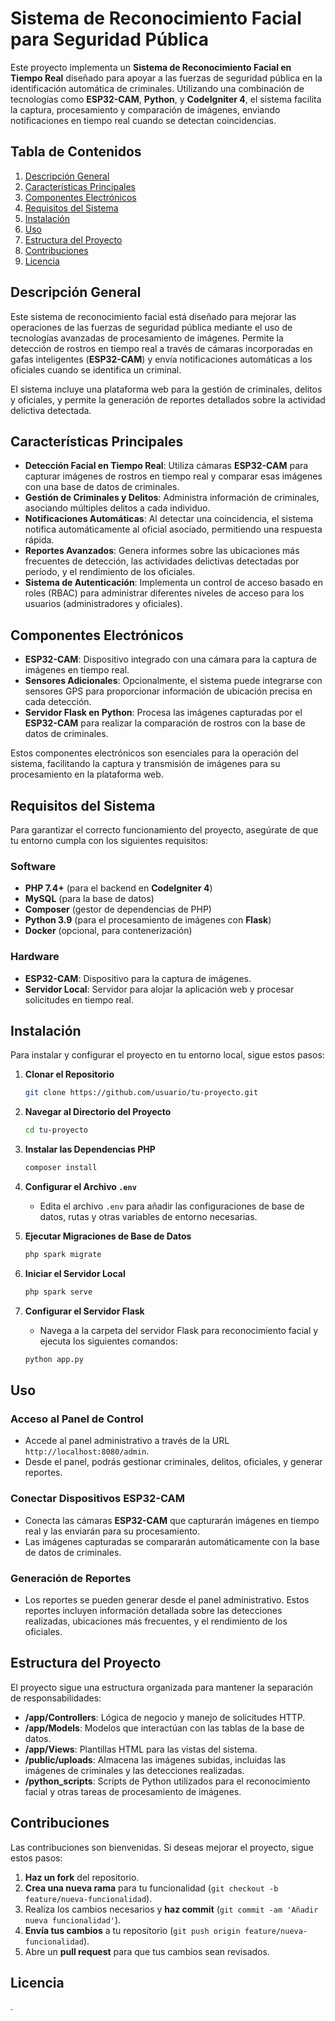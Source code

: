 # **Sistema de Reconocimiento Facial para Seguridad Pública**

Este proyecto implementa un **Sistema de Reconocimiento Facial en Tiempo Real** diseñado para apoyar a las fuerzas de seguridad pública en la identificación automática de criminales. Utilizando una combinación de tecnologías como **ESP32-CAM**, **Python**, y **CodeIgniter 4**, el sistema facilita la captura, procesamiento y comparación de imágenes, enviando notificaciones en tiempo real cuando se detectan coincidencias.

## **Tabla de Contenidos**
1. [Descripción General](#descripción-general)
2. [Características Principales](#características-principales)
3. [Componentes Electrónicos](#componentes-electrónicos)
4. [Requisitos del Sistema](#requisitos-del-sistema)
5. [Instalación](#instalación)
6. [Uso](#uso)
7. [Estructura del Proyecto](#estructura-del-proyecto)
8. [Contribuciones](#contribuciones)
9. [Licencia](#licencia)

## **Descripción General**

Este sistema de reconocimiento facial está diseñado para mejorar las operaciones de las fuerzas de seguridad pública mediante el uso de tecnologías avanzadas de procesamiento de imágenes. Permite la detección de rostros en tiempo real a través de cámaras incorporadas en gafas inteligentes (**ESP32-CAM**) y envía notificaciones automáticas a los oficiales cuando se identifica un criminal.

El sistema incluye una plataforma web para la gestión de criminales, delitos y oficiales, y permite la generación de reportes detallados sobre la actividad delictiva detectada.

## **Características Principales**

- **Detección Facial en Tiempo Real**: Utiliza cámaras **ESP32-CAM** para capturar imágenes de rostros en tiempo real y comparar esas imágenes con una base de datos de criminales.
- **Gestión de Criminales y Delitos**: Administra información de criminales, asociando múltiples delitos a cada individuo.
- **Notificaciones Automáticas**: Al detectar una coincidencia, el sistema notifica automáticamente al oficial asociado, permitiendo una respuesta rápida.
- **Reportes Avanzados**: Genera informes sobre las ubicaciones más frecuentes de detección, las actividades delictivas detectadas por período, y el rendimiento de los oficiales.
- **Sistema de Autenticación**: Implementa un control de acceso basado en roles (RBAC) para administrar diferentes niveles de acceso para los usuarios (administradores y oficiales).

## **Componentes Electrónicos**

- **ESP32-CAM**: Dispositivo integrado con una cámara para la captura de imágenes en tiempo real.
- **Sensores Adicionales**: Opcionalmente, el sistema puede integrarse con sensores GPS para proporcionar información de ubicación precisa en cada detección.
- **Servidor Flask en Python**: Procesa las imágenes capturadas por el **ESP32-CAM** para realizar la comparación de rostros con la base de datos de criminales.

Estos componentes electrónicos son esenciales para la operación del sistema, facilitando la captura y transmisión de imágenes para su procesamiento en la plataforma web.

## **Requisitos del Sistema**

Para garantizar el correcto funcionamiento del proyecto, asegúrate de que tu entorno cumpla con los siguientes requisitos:

### **Software**
- **PHP 7.4+** (para el backend en **CodeIgniter 4**)
- **MySQL** (para la base de datos)
- **Composer** (gestor de dependencias de PHP)
- **Python 3.9** (para el procesamiento de imágenes con **Flask**)
- **Docker** (opcional, para contenerización)

### **Hardware**
- **ESP32-CAM**: Dispositivo para la captura de imágenes.
- **Servidor Local**: Servidor para alojar la aplicación web y procesar solicitudes en tiempo real.

## **Instalación**

Para instalar y configurar el proyecto en tu entorno local, sigue estos pasos:

1. **Clonar el Repositorio**
    ```bash
    git clone https://github.com/usuario/tu-proyecto.git
    ```
2. **Navegar al Directorio del Proyecto**
    ```bash
    cd tu-proyecto
    ```
3. **Instalar las Dependencias PHP**
    ```bash
    composer install
    ```
4. **Configurar el Archivo `.env`**
    - Edita el archivo `.env` para añadir las configuraciones de base de datos, rutas y otras variables de entorno necesarias.

5. **Ejecutar Migraciones de Base de Datos**
    ```bash
    php spark migrate
    ```

6. **Iniciar el Servidor Local**
    ```bash
    php spark serve
    ```

7. **Configurar el Servidor Flask**
    - Navega a la carpeta del servidor Flask para reconocimiento facial y ejecuta los siguientes comandos:
    ```bash
    python app.py
    ```

## **Uso**

### **Acceso al Panel de Control**
- Accede al panel administrativo a través de la URL `http://localhost:8080/admin`. 
- Desde el panel, podrás gestionar criminales, delitos, oficiales, y generar reportes.

### **Conectar Dispositivos ESP32-CAM**
- Conecta las cámaras **ESP32-CAM** que capturarán imágenes en tiempo real y las enviarán para su procesamiento.
- Las imágenes capturadas se compararán automáticamente con la base de datos de criminales.

### **Generación de Reportes**
- Los reportes se pueden generar desde el panel administrativo. Estos reportes incluyen información detallada sobre las detecciones realizadas, ubicaciones más frecuentes, y el rendimiento de los oficiales.

## **Estructura del Proyecto**

El proyecto sigue una estructura organizada para mantener la separación de responsabilidades:

- **/app/Controllers**: Lógica de negocio y manejo de solicitudes HTTP.
- **/app/Models**: Modelos que interactúan con las tablas de la base de datos.
- **/app/Views**: Plantillas HTML para las vistas del sistema.
- **/public/uploads**: Almacena las imágenes subidas, incluidas las imágenes de criminales y las detecciones realizadas.
- **/python_scripts**: Scripts de Python utilizados para el reconocimiento facial y otras tareas de procesamiento de imágenes.

## **Contribuciones**

Las contribuciones son bienvenidas. Si deseas mejorar el proyecto, sigue estos pasos:

1. **Haz un fork** del repositorio.
2. **Crea una nueva rama** para tu funcionalidad (`git checkout -b feature/nueva-funcionalidad`).
3. Realiza los cambios necesarios y **haz commit** (`git commit -am 'Añadir nueva funcionalidad'`).
4. **Envía tus cambios** a tu repositorio (`git push origin feature/nueva-funcionalidad`).
5. Abre un **pull request** para que tus cambios sean revisados.

## **Licencia**

.
